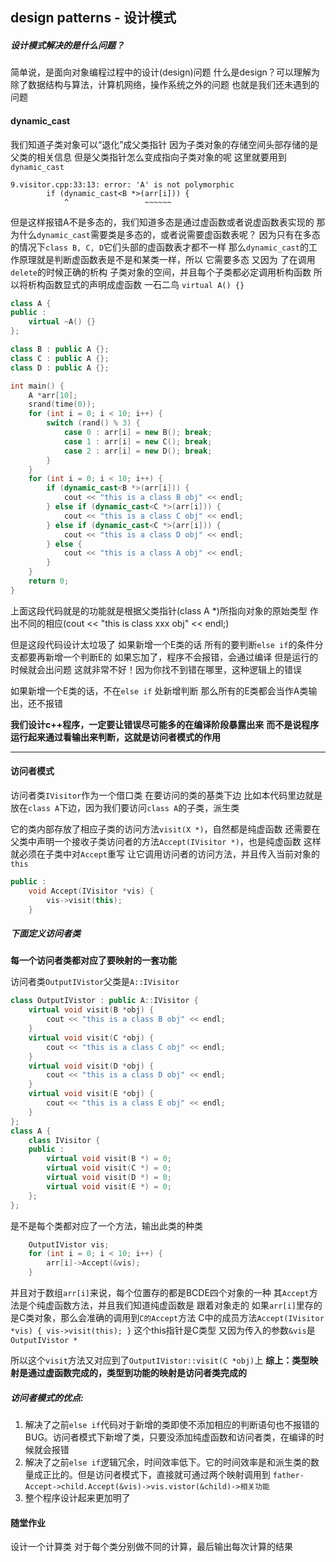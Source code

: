 
## design patterns - 设计模式
##### 设计模式解决的是什么问题？
简单说，是面向对象编程过程中的设计(design)问题
什么是design？可以理解为除了数据结构与算法，计算机网络，操作系统之外的问题
也就是我们还未遇到的问题

#### dynamic_cast
我们知道子类对象可以“退化”成父类指针
因为子类对象的存储空间头部存储的是父类的相关信息
但是父类指针怎么变成指向子类对象的呢
这里就要用到`dynamic_cast`

```shell
9.visitor.cpp:33:13: error: 'A' is not polymorphic
        if (dynamic_cast<B *>(arr[i])) {
            ^                 ~~~~~~
```

但是这样报错A不是多态的，我们知道多态是通过虚函数或者说虚函数表实现的
那为什么`dynamic_cast`需要类是多态的，或者说需要虚函数表呢？
因为只有在多态的情况下`class B, C, D`它们头部的虚函数表才都不一样
那么`dynamic_cast`的工作原理就是判断虚函数表是不是和某类一样，所以
它需要多态
又因为 了在调用`delete`的时候正确的析构
子类对象的空间，并且每个子类都必定调用析构函数
所以将析构函数显式的声明成虚函数
一石二鸟 
`virtual A() {}`


```c++
class A {
public :
    virtual ~A() {}
};

class B : public A {};
class C : public A {};
class D : public A {};

int main() {
    A *arr[10];
    srand(time(0));
    for (int i = 0; i < 10; i++) {
        switch (rand() % 3) {
            case 0 : arr[i] = new B(); break;
            case 1 : arr[i] = new C(); break;
            case 2 : arr[i] = new D(); break;
        } 
    }
    for (int i = 0; i < 10; i++) {
        if (dynamic_cast<B *>(arr[i])) {
            cout << "this is a class B obj" << endl;
        } else if (dynamic_cast<C *>(arr[i])) {
            cout << "this is a class C obj" << endl;
        } else if (dynamic_cast<C *>(arr[i])) {
            cout << "this is a class D obj" << endl;
        } else {
            cout << "this is a class A obj" << endl;
        }
    }
    return 0;
}
```
上面这段代码就是的功能就是根据父类指针(class A *)所指向对象的原始类型
作出不同的相应(cout << "this is class xxx obj" << endl;)


但是这段代码设计太垃圾了
如果新增一个E类的话
所有的要判断`else if`的条件分支都要再新增一个判断E的
如果忘加了，程序不会报错，会通过编译
但是运行的时候就会出问题
这就非常不好！因为你找不到错在哪里，这种逻辑上的错误

如果新增一个E类的话，不在`else if` 处新增判断
那么所有的E类都会当作A类输出，还不报错

**我们设计c++程序，一定要让错误尽可能多的在编译阶段暴露出来**
**而不是说程序运行起来通过看输出来判断，这就是访问者模式的作用**

-------
#### 访问者模式

访问者类`IVisitor`作为一个借口类 在要访问的类的基类下边
比如本代码里边就是放在`class A`下边，因为我们要访问`class A`的子类，派生类

它的类内部存放了相应子类的访问方法`visit(X *)`，自然都是纯虚函数
还需要在父类中声明一个接收子类访问者的方法`Accept(IVisitor *)`，也是纯虚函数
这样就必须在子类中对`Accept`重写
让它调用访问者的访问方法，并且传入当前对象的 `this`
```c++
public :
    void Accept(IVisitor *vis) {
        vis->visit(this);
    }
```

##### 下面定义访问者类
**每一个访问者类都对应了要映射的一套功能**

访问者类`OutputIVistor`父类是`A::IVisitor`
```c++
class OutputIVistor : public A::IVisitor {
    virtual void visit(B *obj) {
        cout << "this is a class B obj" << endl;
    }
    virtual void visit(C *obj) {
        cout << "this is a class C obj" << endl;
    }
    virtual void visit(D *obj) {
        cout << "this is a class D obj" << endl;
    }
    virtual void visit(E *obj) {
        cout << "this is a class E obj" << endl;
    }
};
class A {
    class IVisitor {
    public : 
        virtual void visit(B *) = 0;
        virtual void visit(C *) = 0;
        virtual void visit(D *) = 0;
        virtual void visit(E *) = 0;
    };
};

```
是不是每个类都对应了一个方法，输出此类的种类

```c++
    OutputIVistor vis;
    for (int i = 0; i < 10; i++) {
        arr[i]->Accept(&vis);
    }
```
并且对于数组`arr[i]`来说，每个位置存的都是BCDE四个对象的一种
其`Accept`方法是个纯虚函数方法，并且我们知道纯虚函数是
跟着对象走的
如果`arr[i]`里存的是C类对象，那么会准确的调用到`C的Accept`方法
C中的成员方法`Accept(IVisitor *vis) { vis->visit(this); }`
这个this指针是C类型
又因为传入的参数`&vis`是`OutputIVistor *`

所以这个`visit`方法又对应到了`OutputIVistor::visit(C *obj)`上
**综上：类型映射是通过虚函数完成的，类型到功能的映射是访问者类完成的**

##### 访问者模式的优点:
1. 解决了之前`else if`代码对于新增的类即使不添加相应的判断语句也不报错的BUG。访问者模式下新增了类，只要没添加纯虚函数和访问者类，在编译的时候就会报错
2. 解决了之前`else if`逻辑冗余，时间效率低下。它的时间效率是和派生类的数量成正比的。但是访问者模式下，直接就可通过两个映射调用到
`father-Accept->child.Accept(&vis)->vis.vistor(&child)->相关功能`
3. 整个程序设计起来更加明了

#### 随堂作业
设计一个计算类
对于每个类分别做不同的计算，最后输出每次计算的结果





